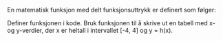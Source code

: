 En matematisk funksjon med delt funksjonsuttrykk er definert som følger:


Definer funksjonen i kode.
Bruk funksjonen til å skrive ut en tabell med x- og y-verdier, der x er heltall i intervallet [-4, 4] og y = h(x).